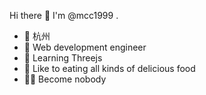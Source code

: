 Hi there 👋 I'm @mcc1999 .

- 📍 杭州
- 🍉 Web development engineer
- 🐔 Learning Threejs
- 🍗 Like to eating all kinds of delicious food
- 🦸‍♂️ Become nobody

<!---
mcc1999/mcc1999 is a ✨ special ✨ repository because its `README.md` (this file) appears on your GitHub profile.
You can click the Preview link to take a look at your changes.
--->
